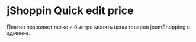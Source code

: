 # jShoppin Quick edit price
Плагин позволяет легко и быстро менять цены товаров joomShopping в админке.

